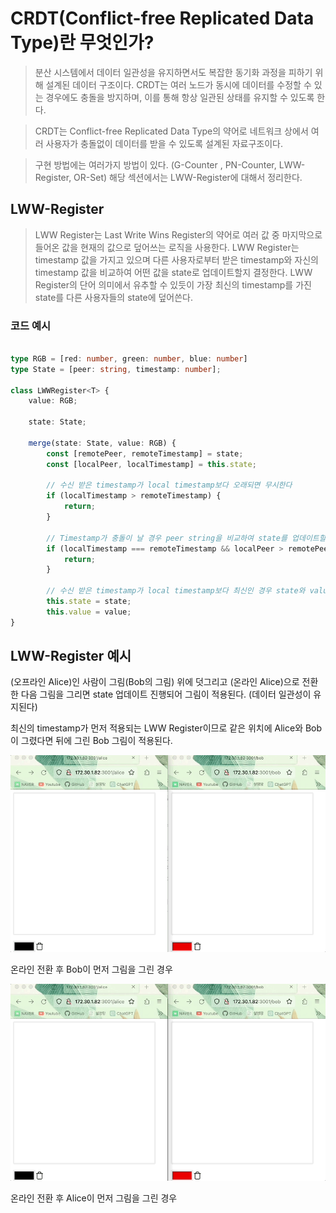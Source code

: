 # CRDT(Conflict-free Replicated Data Type)란 무엇인가?

> 분산 시스템에서 데이터 일관성을 유지하면서도 복잡한 동기화 과정을 피하기 위해 설계된 데이터 구조이다. CRDT는 여러 노드가 동시에 데이터를 수정할 수 있는 경우에도 충돌을 방지하며, 이를 통해 항상 일관된 상태를 유지할 수 있도록 한다.

> CRDT는 Conflict-free Replicated Data Type의 약어로 네트워크 상에서 여러 사용자가 충돌없이 데이터를 받을 수 있도록 설계된 자료구조이다.

> 구현 방법에는 여러가지 방법이 있다. (G-Counter , PN-Counter, LWW-Register, OR-Set) 해당 섹션에서는 LWW-Register에 대해서 정리한다.

## LWW-Register

> LWW Register는 Last Write Wins Register의 약어로 여러 값 중 마지막으로 들어온 값을 현재의 값으로 덮어쓰는 로직을 사용한다. LWW Register는 timestamp 값을 가지고 있으며 다른 사용자로부터 받은 timestamp와 자신의 timestamp 값을 비교하여 어떤 값을 state로 업데이트할지 결정한다. LWW Register의 단어 의미에서 유추할 수 있듯이 가장 최신의 timestamp를 가진 state를 다른 사용자들의 state에 덮어쓴다.

### 코드 예시

```typescript

type RGB = [red: number, green: number, blue: number]
type State = [peer: string, timestamp: number];

class LWWRegister<T> {
	value: RGB;

	state: State;

	merge(state: State, value: RGB) {
		const [remotePeer, remoteTimestamp] = state;
		const [localPeer, localTimestamp] = this.state;

		// 수신 받은 timestamp가 local timestamp보다 오래되면 무시한다
		if (localTimestamp > remoteTimestamp) {
			return;
		}

		// Timestamp가 충돌이 날 경우 peer string을 비교하여 state를 업데이트할지 결정한다
		if (localTimestamp === remoteTimestamp && localPeer > remotePeer) {
			return;
		}

		// 수신 받은 timestamp가 local timestamp보다 최신인 경우 state와 value를 업데이트한다
		this.state = state;
		this.value = value;
}

```

## LWW-Register 예시

(오프라인 Alice)인 사람이 그림(Bob의 그림) 위에 덧그리고 (온라인 Alice)으로 전환한 다음 그림을 그리면 state 업데이트 진행되어 그림이 적용된다. (데이터 일관성이 유지된다)

최신의 timestamp가 먼저 적용되는 LWW Register이므로 같은 위치에 Alice와 Bob이 그렸다면 뒤에 그린 Bob 그림이 적용된다.

![CRDT1](images/CRDT1.gif)

온라인 전환 후 Bob이 먼저 그림을 그린 경우


![CRDT2](images/CRDT2.gif)

온라인 전환 후 Alice이 먼저 그림을 그린 경우